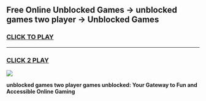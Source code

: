 
## Free Online Unblocked Games → unblocked games two player → Unblocked Games
<h3>
<a href="https://premium.freeplayer.one?title=unblocked_games_two_player&ref=21F">CLICK TO PLAY</a></h3>
<hr>

<h3>
<a href="https://premium.freeplayer.one?title=unblocked_games_two_player&ref=21F">CLICK 2 PLAY</a>
  
</h3>

<a href="https://premium.freeplayer.one?title=unblocked_games_two_player&ref=21F/"><img src="https://clearcache.store/games.png"></a>


**unblocked games two player games unblocked: Your Gateway to Fun and Accessible Online Gaming**
